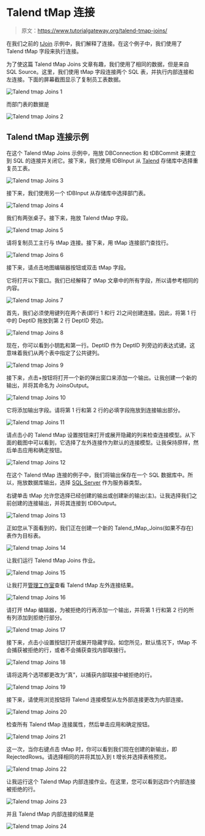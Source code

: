 # Talend tMap 连接

> 原文：<https://www.tutorialgateway.org/talend-tmap-joins/>

在我们之前的 [tJoin](https://www.tutorialgateway.org/talend-joins/) 示例中，我们解释了连接。在这个例子中，我们使用了 Talend tMap 字段来执行连接。

为了使这篇 Talend tMap Joins 文章有趣，我们使用了相同的数据，但是来自 SQL Source。这里，我们使用 tMap 字段连接两个 SQL 表，并执行内部连接和左连接。下面的屏幕截图显示了复制员工表数据。

![Talend tmap Joins 1](img/24db21d557ffb55e85e4d07633d348d2.png)

而部门表的数据是

![Talend tmap Joins 2](img/dbd4e5888c0217da5cdfd19c0a19cb03.png)

## Talend tMap 连接示例

在这个 Talend tMap Joins 示例中，拖放 DBConnection 和 tDBCommit 来建立到 SQL 的连接并关闭它。接下来，我们使用 tDBInput 从 [Talend](https://www.tutorialgateway.org/talend-tutorial/) 存储库中选择重复员工表。

![Talend tmap Joins 3](img/72e3e121014d11dc4b2fd14ab2f18438.png)

接下来，我们使用另一个 tDBInput 从存储库中选择部门表。

![Talend tmap Joins 4](img/3faaa555b6428c2a72e268ee5ac4cbc2.png)

我们有两张桌子。接下来，拖放 Talend tMap 字段。

![Talend tmap Joins 5](img/ded6bac47b91c5b80148950f7c408cb8.png)

请将复制员工主行与 tMap 连接。接下来，用 tMap 连接部门查找行。

![Talend tmap Joins 6](img/8f23b1035e485d8bc36d686aba56c7c7.png)

接下来，请点击地图编辑器按钮或双击 tMap 字段。

它将打开以下窗口。我们已经解释了 tMap 文章中的所有字段，所以请参考相同的内容。

![Talend tmap Joins 7](img/5a3ca224e42492056dca1e1dd51260b3.png)

首先，我们必须使用键列在两个表(即行 1 和行 2)之间创建连接。因此，将第 1 行中的 DeptID 拖放到第 2 行 DeptID 旁边。

![Talend tmap Joins 8](img/4d0ac60c597eccac4cafca04160f0a8a.png)

现在，你可以看到小钥匙和第一行。DeptID 作为 DeptID 列旁边的表达式键。这意味着我们从两个表中指定了公共键列。

![Talend tmap Joins 9](img/a2faa85737f25b1264cc8d7eb3218df0.png)

接下来，点击+按钮将打开一个新的弹出窗口来添加一个输出。让我创建一个新的输出，并将其命名为 JoinsOutput。

![Talend tmap Joins 10](img/e3209af123b2cb18f0974958f7051ab9.png)

它将添加输出字段。请将第 1 行和第 2 行的必填字段拖放到连接输出部分。

![Talend tmap Joins 11](img/5e48a1b001ae6360a485e6e676d585cb.png)

请点击小的 Talend tMap 设置按钮来打开或展开隐藏的列来检查连接模型。从下面的截图中可以看到，它选择了左外连接作为默认的连接模型。让我保持原样，然后单击应用和确定按钮。

![Talend tmap Joins 12](img/e0681a41c5e8d3199ac70cf812382373.png)

在这个 Talend tMap 连接的例子中，我们将输出保存在一个 SQL 数据库中。所以，拖放数据库输出，选择 [SQL Server](https://www.tutorialgateway.org/sql/) 作为服务器类型。

右键单击 tMap 允许您选择已经创建的输出或创建新的输出(主)。让我选择我们之前创建的连接输出，并将其连接到 tDBOutput。

![Talend tmap Joins 13](img/4dc9fa116fc1e66877dee5939272113c.png)

正如您从下面看到的，我们正在创建一个新的 Talend_tMap_Joins(如果不存在)表作为目标表。

![Talend tmap Joins 14](img/c1e1353bde184fcf868951760d699d56.png)

让我们运行 Talend tMap Joins 作业。

![Talend tmap Joins 15](img/59d1655085d79efc973c08e8d8a6bf58.png)

让我打开[管理工作室](https://www.tutorialgateway.org/sql-server-management-studio/)查看 Talend tMap 左外连接结果。

![Talend tmap Joins 16](img/4f2c66e6cb95a85c57366a89f8637830.png)

请打开 tMap 编辑器，为被拒绝的行再添加一个输出，并将第 1 行和第 2 行的所有列添加到拒绝行部分。

![Talend tmap Joins 17](img/0528cd9b37879241bc18857817a0d556.png)

接下来，点击小设置按钮打开或展开隐藏字段。如您所见，默认情况下，tMap 不会捕获被拒绝的行，或者不会捕获查找内部联接行。

![Talend tmap Joins 18](img/ad21ebcaf7c6733962284dcf741d5e84.png)

请将这两个选项都更改为“真”，以捕获内部联接中被拒绝的行。

![Talend tmap Joins 19](img/f4489efafc19e0b5a7b263c95e5db390.png)

接下来，请使用浏览按钮将 Talend 连接模型从左外部连接更改为内部连接。

![Talend tmap Joins 20](img/41ddb5615037b8bd507f9391170efc1c.png)

检查所有 Talend tMap 连接属性，然后单击应用和确定按钮。

![Talend tmap Joins 21](img/d13f0af559b175718c656bf8ff6e16ea.png)

这一次，当你右键点击 tMap 时，你可以看到我们现在创建的新输出，即 RejectedRows。请选择相同的并将其加入到 t 增长并选择表格预览。

![Talend tmap Joins 22](img/2b16c9bae62741c0c814bc6c8ba00e06.png)

让我运行这个 Talend tMap 内部连接作业。在这里，您可以看到这四个内部连接被拒绝的行。

![Talend tmap Joins 23](img/3fd5912e4ff5b1403ada211c4f5c81d4.png)

并且 Talend tMap 内部连接的结果是

![Talend tmap Joins 24](img/5a7a4135ca651a5dcfcdd38be46d3310.png)